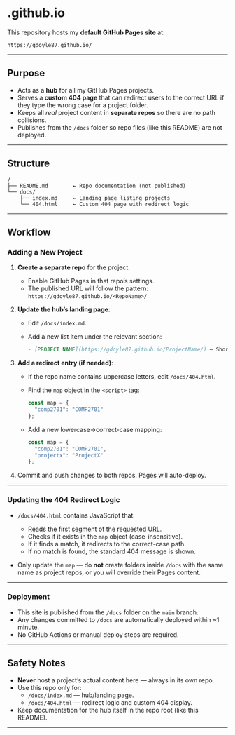 # <username>.github.io

This repository hosts my **default GitHub Pages site** at:

`https://gdoyle87.github.io/`

---

## Purpose

- Acts as a **hub** for all my GitHub Pages projects.
- Serves a **custom 404 page** that can redirect users to the correct URL if they type the wrong case for a project folder.
- Keeps all *real* project content in **separate repos** so there are no path collisions.
- Publishes from the `/docs` folder so repo files (like this README) are not deployed.

---

## Structure

```
/
├── README.md        ← Repo documentation (not published)
└── docs/
    ├── index.md     ← Landing page listing projects
    └── 404.html     ← Custom 404 page with redirect logic
```

---

## Workflow

### Adding a New Project

1. **Create a separate repo** for the project.  
   - Enable GitHub Pages in that repo’s settings.
   - The published URL will follow the pattern:  
     `https://gdoyle87.github.io/<RepoName>/`

2. **Update the hub’s landing page**:  
   - Edit `/docs/index.md`.
   - Add a new list item under the relevant section:

     ```markdown
     - [PROJECT NAME](https://gdoyle87.github.io/ProjectName/) — Short description
     ```

3. **Add a redirect entry (if needed)**:  
   - If the repo name contains uppercase letters, edit `/docs/404.html`.
   - Find the `map` object in the `<script>` tag:

     ```javascript
     const map = {
       "comp2701": "COMP2701"
     };
     ```

   - Add a new lowercase→correct-case mapping:

     ```javascript
     const map = {
       "comp2701": "COMP2701",
       "projectx": "ProjectX"
     };
     ```

4. Commit and push changes to both repos. Pages will auto-deploy.

---

### Updating the 404 Redirect Logic

- `/docs/404.html` contains JavaScript that:
  - Reads the first segment of the requested URL.
  - Checks if it exists in the `map` object (case-insensitive).
  - If it finds a match, it redirects to the correct-case path.
  - If no match is found, the standard 404 message is shown.

- Only update the `map` — do **not** create folders inside `/docs` with the same name as project repos, or you will override their Pages content.

---

### Deployment

- This site is published from the `/docs` folder on the `main` branch.
- Any changes committed to `/docs` are automatically deployed within ~1 minute.
- No GitHub Actions or manual deploy steps are required.

---

## Safety Notes

- **Never** host a project’s actual content here — always in its own repo.
- Use this repo only for:
  - `/docs/index.md` — hub/landing page.
  - `/docs/404.html` — redirect logic and custom 404 display.
- Keep documentation for the hub itself in the repo root (like this README).

---
